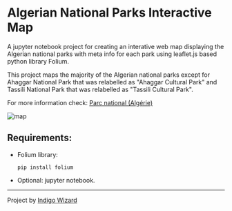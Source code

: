 # Algerian National Parks Interactive Map
A jupyter notebook project for creating an interative web map displaying the Algerian national parks with meta info for each park using leaflet.js based python library Folium.

This project maps the majority of the Algerian national parks except for Ahaggar National Park that was relabelled as "Ahaggar Cultural Park" and Tassili National Park that was relabelled as "Tassili Cultural Park".

For more information check: [Parc national (Algérie)](https://fr.wikipedia.org/wiki/Parc_national_(Alg%C3%A9rie))

![map](https://user-images.githubusercontent.com/43890965/139563816-5f42ba00-f4c6-4a74-a62b-e051c0af1393.png)

## Requirements:
- Folium library:
  ```
  pip install folium
  ```
- Optional: jupyter notebook.

___

Project by [Indigo Wizard](https://github.com/IndigoWizard)